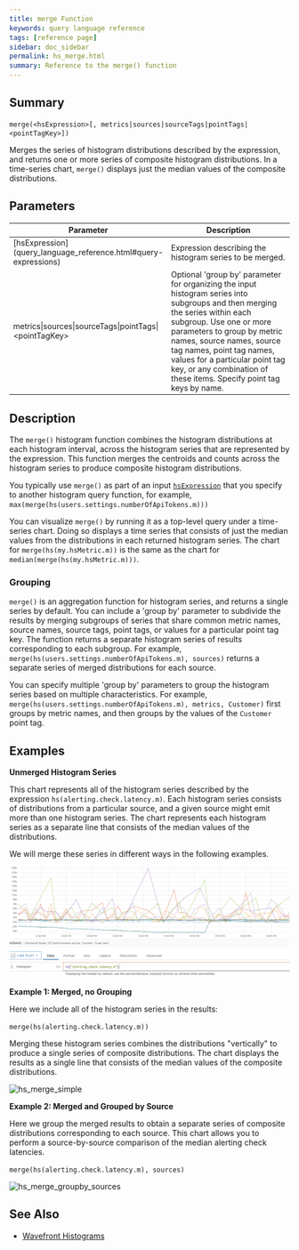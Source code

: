 ```yaml
---
title: merge Function
keywords: query language reference
tags: [reference page]
sidebar: doc_sidebar
permalink: hs_merge.html
summary: Reference to the merge() function
---
```

## Summary
```
merge(<hsExpression>[, metrics|sources|sourceTags|pointTags|<pointTagKey>])
```

Merges the series of histogram distributions described by the expression, and returns one or more series of composite histogram distributions. In a time-series chart, `merge()` displays just the median values of the composite distributions.


## Parameters


<table style="width: 100%;">
<tbody>
<thead>
<tr><th width="30%">Parameter</th><th width="70%">Description</th></tr>
</thead>
<tr>
<td markdown="span">[hsExpression](query_language_reference.html#query-expressions)</td>
<td markdown="span">Expression describing the histogram series to be merged.</td></tr>
<tr> 
<td>metrics&vert;sources&vert;sourceTags&vert;pointTags&vert;&lt;pointTagKey&gt;</td>
<td>Optional 'group by' parameter for organizing the input histogram series into subgroups and then merging the series within each subgroup.
Use one or more parameters to group by metric names, source names, source tag names, point tag names, values for a particular point tag key, or any combination of these items. Specify point tag keys by name.</td>
</tr>
</tbody>
</table>


## Description

The `merge()` histogram function combines the histogram distributions at each histogram interval, across the histogram series that are represented by the expression. This function merges the centroids and counts across the histogram series to produce composite histogram distributions.


You typically use `merge()` as part of an input [`hsExpression`](query_language_reference.html#query-expressions) that you specify to another histogram query function, for example, `max(merge(hs(users.settings.numberOfApiTokens.m)))` 

You can visualize `merge()` by running it as a top-level query under a time-series chart. Doing so displays a time series that consists of just the median values from the distributions in each returned histogram series. The chart for `merge(hs(my.hsMetric.m))` is the same as the chart for `median(merge(hs(my.hsMetric.m)))`.

### Grouping

`merge()` is an aggregation function for histogram series, and returns a single series by default.  You can include a 'group by' parameter to subdivide the results by merging subgroups of series that share common metric names, source names, source tags, point tags, or values for a particular point tag key. 
The function returns a separate histogram series of results corresponding to each subgroup.
For example, `merge(hs(users.settings.numberOfApiTokens.m), sources)` returns a separate series of merged distributions for each source.

You can specify multiple 'group by' parameters to group the histogram series based on multiple characteristics. For example, `merge(hs(users.settings.numberOfApiTokens.m), metrics, Customer)` first groups by metric names, and then groups by the values of the `Customer` point tag.


## Examples

**Unmerged Histogram Series**

This chart represents all of the histogram series described by the expression `hs(alerting.check.latency.m)`. Each histogram series consists of distributions from a particular source, and a given source might emit more than one histogram series. The chart represents each histogram series as a separate line that consists of the median values of the distributions.

We will merge these series in different ways in the following examples. 

![hs_merge_before](images/hs_merge_base.png)

**Example 1: Merged, no Grouping**

Here we include all of the histogram series in the results:
 
```merge(hs(alerting.check.latency.m))```

Merging these histogram series combines the distributions "vertically" to produce a single series of composite distributions. The chart displays the results as a single line that consists of the median values of the composite distributions. 

![hs_merge_simple](images/hs_merge.png)


**Example 2: Merged and Grouped by Source**

Here we group the merged results to obtain a separate series of composite distributions corresponding to each source. This chart allows you to perform a source-by-source comparison of the median alerting check latencies.

```merge(hs(alerting.check.latency.m), sources)```

![hs_merge_groupby_sources](images/hs_merge_groupby_sources.png)



## See Also

* [Wavefront Histograms](proxies_histograms.html)
